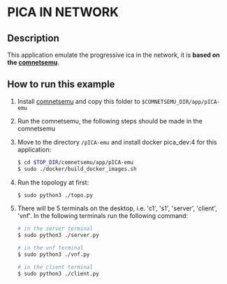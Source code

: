 # PICA IN NETWORK

## Description

This application emulate the progressive ica in the network, it is **based on the [comnetsemu](https://git.comnets.net/public-repo/comnetsemu)**.

## How to run this example

1. Install [comnetsemu](https://git.comnets.net/public-repo/comnetsemu) and copy this folder to ```$COMNETSEMU_DIR/app/pICA-emu```

2. Run the comnetsemu, the following steps should be made in the comnetsemu

3. Move to the directory ```/pICA-emu``` and install docker pica_dev:4 for this application:

    ```bash
    $ cd $TOP_DIR/comnetsemu/app/pICA-emu
    $ sudo ./docker/build_docker_images.sh
    ```
4. Run the topology at first:

    ```bash
    $ sudo python3 ./topo.py
    ```

5. There will be 5 terminals on the desktop, i.e. 'c1', 's1', 'server', 'client', 'vnf'. In the following terminals run the following command:

    ```bash
    # in the server terminal
    $ sudo python3 ./server.py

    # in the vnf terminal
    $ sudo python3 ./vnf.py

    # in the client terminal
    $ sudo python3 ./client.py
    ```
